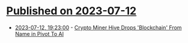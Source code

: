 # [Published on 2023-07-12](index.md)

* [2023-07-12, 19:23:00](https://slashdot.org/story/23/07/12/1923257/crypto-miner-hive-drops-blockchain-from-name-in-pivot-to-ai?utm_source=rss1.0mainlinkanon&utm_medium=feed) - [Crypto Miner Hive Drops 'Blockchain' From Name in Pivot To AI](https://slashdot.org/story/23/07/12/1923257/crypto-miner-hive-drops-blockchain-from-name-in-pivot-to-ai?utm_source=rss1.0mainlinkanon&utm_medium=feed)
